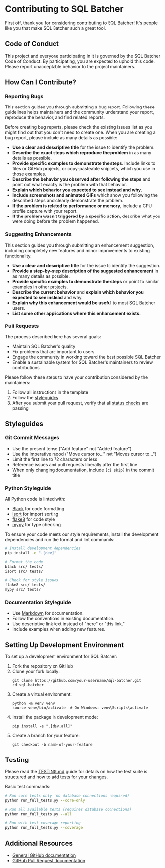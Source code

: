 # Contributing to SQL Batcher

First off, thank you for considering contributing to SQL Batcher! It's people like you that make SQL Batcher such a great tool.

## Code of Conduct

This project and everyone participating in it is governed by the SQL Batcher Code of Conduct. By participating, you are expected to uphold this code. Please report unacceptable behavior to the project maintainers.

## How Can I Contribute?

### Reporting Bugs

This section guides you through submitting a bug report. Following these guidelines helps maintainers and the community understand your report, reproduce the behavior, and find related reports.

Before creating bug reports, please check the existing issues list as you might find out that you don't need to create one. When you are creating a bug report, please include as many details as possible:

* **Use a clear and descriptive title** for the issue to identify the problem.
* **Describe the exact steps which reproduce the problem** in as many details as possible.
* **Provide specific examples to demonstrate the steps**. Include links to files or GitHub projects, or copy-pasteable snippets, which you use in those examples.
* **Describe the behavior you observed after following the steps** and point out what exactly is the problem with that behavior.
* **Explain which behavior you expected to see instead and why.**
* **Include screenshots and animated GIFs** which show you following the described steps and clearly demonstrate the problem.
* **If the problem is related to performance or memory**, include a CPU profile capture with your report.
* **If the problem wasn't triggered by a specific action**, describe what you were doing before the problem happened.

### Suggesting Enhancements

This section guides you through submitting an enhancement suggestion, including completely new features and minor improvements to existing functionality.

* **Use a clear and descriptive title** for the issue to identify the suggestion.
* **Provide a step-by-step description of the suggested enhancement** in as many details as possible.
* **Provide specific examples to demonstrate the steps** or point to similar examples in other projects.
* **Describe the current behavior** and **explain which behavior you expected to see instead** and why.
* **Explain why this enhancement would be useful** to most SQL Batcher users.
* **List some other applications where this enhancement exists.**

### Pull Requests

The process described here has several goals:

- Maintain SQL Batcher's quality
- Fix problems that are important to users
- Engage the community in working toward the best possible SQL Batcher
- Enable a sustainable system for SQL Batcher's maintainers to review contributions

Please follow these steps to have your contribution considered by the maintainers:

1. Follow all instructions in the template
2. Follow the [styleguides](#styleguides)
3. After you submit your pull request, verify that all [status checks](https://help.github.com/articles/about-status-checks/) are passing

## Styleguides

### Git Commit Messages

* Use the present tense ("Add feature" not "Added feature")
* Use the imperative mood ("Move cursor to..." not "Moves cursor to...")
* Limit the first line to 72 characters or less
* Reference issues and pull requests liberally after the first line
* When only changing documentation, include `[ci skip]` in the commit title

### Python Styleguide

All Python code is linted with:

* [Black](https://black.readthedocs.io/en/stable/) for code formatting
* [isort](https://pycqa.github.io/isort/) for import sorting
* [flake8](https://flake8.pycqa.org/en/latest/) for code style
* [mypy](https://mypy.readthedocs.io/en/stable/) for type checking

To ensure your code meets our style requirements, install the development dependencies and run the format and lint commands:

```bash
# Install development dependencies
pip install -e ".[dev]"

# Format the code
black src/ tests/
isort src/ tests/

# Check for style issues
flake8 src/ tests/
mypy src/ tests/
```

### Documentation Styleguide

* Use [Markdown](https://daringfireball.net/projects/markdown) for documentation.
* Follow the conventions in existing documentation.
* Use descriptive link text instead of "here" or "this link."
* Include examples when adding new features.

## Setting Up Development Environment

To set up a development environment for SQL Batcher:

1. Fork the repository on GitHub
2. Clone your fork locally:
   ```
   git clone https://github.com/your-username/sql-batcher.git
   cd sql-batcher
   ```
3. Create a virtual environment:
   ```
   python -m venv venv
   source venv/bin/activate  # On Windows: venv\Scripts\activate
   ```
4. Install the package in development mode:
   ```
   pip install -e ".[dev,all]"
   ```
5. Create a branch for your feature:
   ```
   git checkout -b name-of-your-feature
   ```

## Testing

Please read the [TESTING.md](TESTING.md) guide for details on how the test suite is structured and how to add tests for your changes.

Basic test commands:

```bash
# Run core tests only (no database connections required)
python run_full_tests.py --core-only

# Run all available tests (requires database connections)
python run_full_tests.py --all

# Run with test coverage reporting
python run_full_tests.py --coverage
```

## Additional Resources

* [General GitHub documentation](https://help.github.com/)
* [GitHub Pull Request documentation](https://help.github.com/articles/about-pull-requests/)